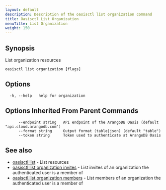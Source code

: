 ```yaml
---
layout: default
description: Description of the oasisctl list organization command
title: Oasisctl List Organization
menuTitle: List Organization
weight: 150
---
```

## Synopsis
List organization resources

```
oasisctl list organization [flags]
```

## Options
```
  -h, --help   help for organization
```

## Options Inherited From Parent Commands
```
      --endpoint string   API endpoint of the ArangoDB Oasis (default "api.cloud.arangodb.com")
      --format string     Output format (table|json) (default "table")
      --token string      Token used to authenticate at ArangoDB Oasis
```

## See also
* [oasisctl list](_index.md)	 - List resources
* [oasisctl list organization invites](list-organization-invites.md)	 - List invites of an organization the authenticated user is a member of
* [oasisctl list organization members](list-organization-members.md)	 - List members of an organization the authenticated user is a member of

